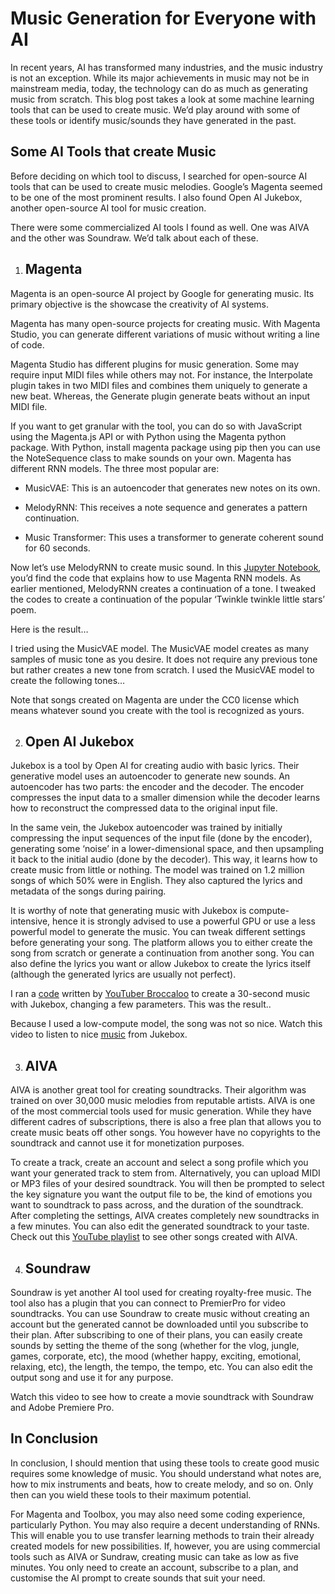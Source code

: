 # Music Generation for Everyone with AI

In recent years, AI has transformed many industries, and the music industry is not an exception. While its major achievements in music may not be in mainstream media, today, the technology can do as much as generating music from scratch. This blog post takes a look at some machine learning tools that can be used to create music. We’d play around with some of these tools or identify music/sounds they have generated in the past.

## Some AI Tools that create Music

Before deciding on which tool to discuss, I searched for open-source AI tools that can be used to create music melodies. Google’s Magenta seemed to be one of the most prominent results. I also found Open AI Jukebox, another open-source AI tool for music creation.

There were some commercialized AI tools I found as well. One was AIVA and the other was Soundraw. We’d talk about each of these.

1.  ## Magenta
    

Magenta is an open-source AI project by Google for generating music. Its primary objective is the showcase the creativity of AI systems.

Magenta has many open-source projects for creating music. With Magenta Studio, you can generate different variations of music without writing a line of code. 

Magenta Studio has different plugins for music generation. Some may require input MIDI files while others may not. For instance, the Interpolate plugin takes in two MIDI files and combines them uniquely to generate a new beat. Whereas, the Generate plugin generate beats without an input MIDI file.

If you want to get granular with the tool, you can do so with JavaScript using the Magenta.js API or with Python using the Magenta python package. With Python, install magenta package using pip then you can use the NoteSequence class to make sounds on your own. Magenta has different RNN models. The three most popular are:

* MusicVAE: This is an autoencoder that generates new notes on its own.
    
* MelodyRNN: This receives a note sequence and generates a pattern continuation.
    
* Music Transformer: This uses a transformer to generate coherent sound for 60 seconds.
    

Now let’s use MelodyRNN to create music sound. In this [<ins>Jupyter Notebook</ins>](https://colab.research.google.com/notebooks/magenta/hello_magenta/hello_magenta.ipynb), you’d find the code that explains how to use Magenta RNN models. As earlier mentioned, MelodyRNN creates a continuation of a tone. I tweaked the codes to create a continuation of the popular ‘Twinkle twinkle little stars’ poem.  

Here is the result…

I tried using the MusicVAE model. The MusicVAE model creates as many samples of music tone as you desire. It does not require any previous tone but rather creates a new tone from scratch. I used the MusicVAE model to create the following tones…

  

Note that songs created on Magenta are under the CC0 license which means whatever sound you create with the tool is recognized as yours.

2.  ## Open AI Jukebox
    

Jukebox is a tool by Open AI for creating audio with basic lyrics. Their generative model uses an autoencoder to generate new sounds. An autoencoder has two parts: the encoder and the decoder. The encoder compresses the input data to a smaller dimension while the decoder learns how to reconstruct the compressed data to the original input file. 

In the same vein, the Jukebox autoencoder was trained by initially compressing the input sequences of the input file (done by the encoder), generating some ‘noise’ in a lower-dimensional space, and then upsampling it back to the initial audio (done by the decoder). This way, it learns how to create music from little or nothing. The model was trained on 1.2 million songs of which 50% were in English. They also captured the lyrics and metadata of the songs during pairing.

It is worthy of note that generating music with Jukebox is compute-intensive, hence it is strongly advised to use a powerful GPU or use a less powerful model to generate the music. You can tweak different settings before generating your song. The platform allows you to either create the song from scratch or generate a continuation from another song. You can also define the lyrics you want or allow Jukebox to create the lyrics itself (although the generated lyrics are usually not perfect).

I ran a [<ins>code</ins>](https://colab.research.google.com/drive/1sJda9v46gNzBc7m59MP5zn63AWc-axCY?usp=sharing) written by [<ins>YouTuber Broccaloo</ins>](https://www.youtube.com/c/Broccaloo) to create a 30-second music with Jukebox, changing a few parameters. This was the result..

Because I used a low-compute model, the song was not so nice. Watch this video to listen to nice [<ins>music</ins>](https://www.youtube.com/watch?v=q21I7YO-MEs&ab_channel=GabeMillerMusic) from Jukebox.

3.  ## AIVA
    

AIVA is another great tool for creating soundtracks. Their algorithm was trained on over 30,000 music melodies from reputable artists. AIVA is one of the most commercial tools used for music generation. While they have different cadres of subscriptions, there is also a free plan that allows you to create music beats off other songs. You however have no copyrights to the soundtrack and cannot use it for monetization purposes.

To create a track, create an account and select a song profile which you want your generated track to stem from. Alternatively, you can upload MIDI or MP3 files of your desired soundtrack. You will then be prompted to select the key signature you want the output file to be, the kind of emotions you want to soundtrack to pass across, and the duration of the soundtrack. After completing the settings, AIVA creates completely new soundtracks in a few minutes. You can also edit the generated soundtrack to your taste. Check out this [<ins>YouTube playlist</ins>](https://www.youtube.com/playlist?list=PLv7BOfa4CxsHAMHQj0ScPXSbgBlLglRPo) to see other songs created with AIVA.

4.  ## Soundraw
    

Soundraw is yet another AI tool used for creating royalty-free music. The tool also has a plugin that you can connect to PremierPro for video soundtracks. You can use Soundraw to create music without creating an account but the generated cannot be downloaded until you subscribe to their plan. After subscribing to one of their plans, you can easily create sounds by setting the theme of the song (whether for the vlog, jungle, games, corporate, etc), the mood (whether happy, exciting, emotional, relaxing, etc), the length, the tempo, the tempo, etc. You can also edit the output song and use it for any purpose.

Watch this video to see how to create a movie soundtrack with Soundraw and Adobe Premiere Pro.

## In Conclusion

In conclusion, I should mention that using these tools to create good music requires some knowledge of music. You should understand what notes are, how to mix instruments and beats, how to create melody, and so on. Only then can you wield these tools to their maximum potential.

For Magenta and Toolbox, you may also need some coding experience, particularly Python. You may also require a decent understanding of RNNs. This will enable you to use transfer learning methods to train their already created models for new possibilities. If, however, you are using commercial tools such as AIVA or Sundraw, creating music can take as low as five minutes. You only need to create an account, subscribe to a plan, and customise the AI prompt to create sounds that suit your need.